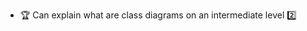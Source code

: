 * <span id="outcome-explain">:trophy: Can explain what are class diagrams on an intermediate level :two:</span>
